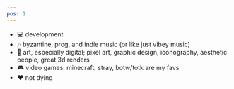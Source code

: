 ```yaml
---
pos: 1
---
```


-   💻 development
-   🎶 byzantine, prog, and indie music (or like just vibey music)
-   🎨 art, especially digital; pixel art, graphic design, iconography, aesthetic people, great 3d renders
-   🎮 video games: minecraft, stray, botw/totk are my favs
-   ❤️ not dying
